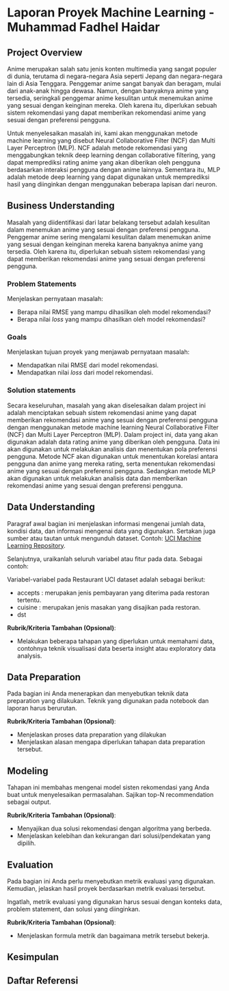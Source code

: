 # Laporan Proyek Machine Learning - Muhammad Fadhel Haidar

## Project Overview

Anime merupakan salah satu jenis konten multimedia yang sangat populer di dunia, terutama di negara-negara Asia seperti Jepang dan negara-negara lain di Asia Tenggara. Penggemar anime sangat banyak dan beragam, mulai dari anak-anak hingga dewasa. Namun, dengan banyaknya anime yang tersedia, seringkali penggemar anime kesulitan untuk menemukan anime yang sesuai dengan keinginan mereka. Oleh karena itu, diperlukan sebuah sistem rekomendasi yang dapat memberikan rekomendasi anime yang sesuai dengan preferensi pengguna.

Untuk menyelesaikan masalah ini, kami akan menggunakan metode machine learning yang disebut Neural Collaborative Filter (NCF) dan Multi Layer Perceptron (MLP). NCF adalah metode rekomendasi yang menggabungkan teknik deep learning dengan collaborative filtering, yang dapat memprediksi rating anime yang akan diberikan oleh pengguna berdasarkan interaksi pengguna dengan anime lainnya. Sementara itu, MLP adalah metode deep learning yang dapat digunakan untuk memprediksi hasil yang diinginkan dengan menggunakan beberapa lapisan dari neuron.

## Business Understanding

Masalah yang diidentifikasi dari latar belakang tersebut adalah kesulitan dalam menemukan anime yang sesuai dengan preferensi pengguna. Penggemar anime sering mengalami kesulitan dalam menemukan anime yang sesuai dengan keinginan mereka karena banyaknya anime yang tersedia. Oleh karena itu, diperlukan sebuah sistem rekomendasi yang dapat memberikan rekomendasi anime yang sesuai dengan preferensi pengguna.

### Problem Statements

Menjelaskan pernyataan masalah:
- Berapa nilai RMSE yang mampu dihasilkan oleh model rekomendasi?
- Berapa nilai *loss* yang mampu dihasilkan oleh model rekomendasi?

### Goals

Menjelaskan tujuan proyek yang menjawab pernyataan masalah:
- Mendapatkan nilai RMSE dari model rekomendasi.
- Mendapatkan nilai *loss* dari model rekomendasi.

### Solution statements
Secara keseluruhan, masalah yang akan diselesaikan dalam project ini adalah menciptakan sebuah sistem rekomendasi anime yang dapat memberikan rekomendasi anime yang sesuai dengan preferensi pengguna dengan menggunakan metode machine learning Neural Collaborative Filter (NCF) dan Multi Layer Perceptron (MLP). Dalam project ini, data yang akan digunakan adalah data rating anime yang diberikan oleh pengguna. Data ini akan digunakan untuk melakukan analisis dan menentukan pola preferensi pengguna. Metode NCF akan digunakan untuk menentukan korelasi antara pengguna dan anime yang mereka rating, serta menentukan rekomendasi anime yang sesuai dengan preferensi pengguna. Sedangkan metode MLP akan digunakan untuk melakukan analisis data dan memberikan rekomendasi anime yang sesuai dengan preferensi pengguna.

## Data Understanding
Paragraf awal bagian ini menjelaskan informasi mengenai jumlah data, kondisi data, dan informasi mengenai data yang digunakan. Sertakan juga sumber atau tautan untuk mengunduh dataset. Contoh: [UCI Machine Learning Repository](https://archive.ics.uci.edu/ml/datasets/Restaurant+%26+consumer+data).

Selanjutnya, uraikanlah seluruh variabel atau fitur pada data. Sebagai contoh:  

Variabel-variabel pada Restaurant UCI dataset adalah sebagai berikut:
- accepts : merupakan jenis pembayaran yang diterima pada restoran tertentu.
- cuisine : merupakan jenis masakan yang disajikan pada restoran.
- dst

**Rubrik/Kriteria Tambahan (Opsional)**:
- Melakukan beberapa tahapan yang diperlukan untuk memahami data, contohnya teknik visualisasi data beserta insight atau exploratory data analysis.

## Data Preparation
Pada bagian ini Anda menerapkan dan menyebutkan teknik data preparation yang dilakukan. Teknik yang digunakan pada notebook dan laporan harus berurutan.

**Rubrik/Kriteria Tambahan (Opsional)**: 
- Menjelaskan proses data preparation yang dilakukan
- Menjelaskan alasan mengapa diperlukan tahapan data preparation tersebut.

## Modeling
Tahapan ini membahas mengenai model sisten rekomendasi yang Anda buat untuk menyelesaikan permasalahan. Sajikan top-N recommendation sebagai output.

**Rubrik/Kriteria Tambahan (Opsional)**: 
- Menyajikan dua solusi rekomendasi dengan algoritma yang berbeda.
- Menjelaskan kelebihan dan kekurangan dari solusi/pendekatan yang dipilih.

## Evaluation
Pada bagian ini Anda perlu menyebutkan metrik evaluasi yang digunakan. Kemudian, jelaskan hasil proyek berdasarkan metrik evaluasi tersebut.

Ingatlah, metrik evaluasi yang digunakan harus sesuai dengan konteks data, problem statement, dan solusi yang diinginkan.

**Rubrik/Kriteria Tambahan (Opsional)**: 
- Menjelaskan formula metrik dan bagaimana metrik tersebut bekerja.

## Kesimpulan

## Daftar Referensi


